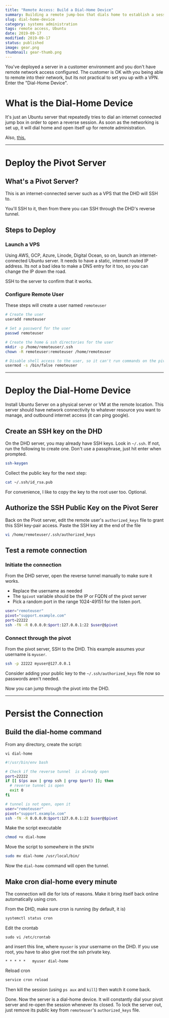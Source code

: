 ```yaml
---
title: "Remote Access: Build a Dial-Home Device"
summary: Building a remote jump-box that dials home to establish a session
slug: dial-home-device
category: systems administration
tags: remote access, Ubuntu
date: 2019-09-17
modified: 2019-09-17
status: published
image: gear.png
thumbnail: gear-thumb.png
---
```



You've deployed a server in a customer environment and you don't have remote
network access configured. The customer is OK with you being able to remote
into their network, but its not practical to set you up with a VPN. Enter the
"Dial-Home Device".

# What is the Dial-Home Device
It's just an Ubuntu server that repeatedly tries to dial an internet connected
jump box in order to open a reverse session. As soon as the networking is set
up, it will dial home and open itself up for remote administration.

Also, [this.](https://stargate.fandom.com/wiki/Dial_Home_Device)

---


# Deploy the Pivot Server

## What's a Pivot Server?
This is an internet-connected server such as a VPS that the DHD will SSH to.

You'll SSH to it, then from there you can SSH through the DHD's reverse tunnel.


## Steps to Deploy

### Launch a VPS
Using AWS, GCP, Azure, Linode, Digital Ocean, so on, launch an
internet-connected Ubuntu server. It needs to have a static, internet routed IP
address. Its not a bad idea to make a DNS entry for it too, so you can change
the IP down the road.

SSH to the server to confirm that it works.

### Configure Remote User
These steps will create a user named `remoteuser`

```bash
# Create the user
useradd remoteuser

# Set a password for the user
passwd remoteuser

# Create the home & ssh directories for the user
mkdir -p /home/remoteuser/.ssh
chown -R remoteuser:remoteuser /home/remoteuser

# Disable shell access to the user, so it can't run commands on the pivot
usermod -s /bin/false remoteuser
```


---


# Deploy the Dial-Home Device

Install Ubuntu Server on a physical server or VM at the remote location. This
server should have network connectivity to whatever resource you want to
manage, and outbound internet access (it can ping google).


## Create an SSH key on the DHD
On the DHD server, you may already have SSH keys. Look in `~/.ssh`. If not,
run the following to create one. Don't use a passphrase, just hit enter when
prompted.

```bash
ssh-keygen
```

Collect the public key for the next step:

```bash
cat ~/.ssh/id_rsa.pub
```

For convenience, I like to copy the key to the root user too. Optional.


## Authorize the SSH Public Key on the Pivot Serer

Back on the Pivot server, edit the remote user's `authorized_keys` file to
grant this SSH key-pair access. Paste the SSH key at the end of the file

```bash
vi /home/remoteuser/.ssh/authorized_keys
```


## Test a remote connection

### Initiate the connection
From the DHD server, open the reverse tunnel manually to make sure it works.

- Replace the username as needed
- The `$pivot` variable should be the IP or FQDN of the pivot server
- Pick a random port in the range 1024-49151 for the listen port.


```bash
user="remoteuser"
pivot="support.example.com"
port=22222
ssh -fN -R 0.0.0.0:$port:127.0.0.1:22 $user@$pivot
```

### Connect through the pivot

From the pivot server, SSH to the DHD. This example assumes your username
is `myuser`.

```bash
ssh -p 22222 myuser@127.0.0.1
```

Consider adding your public key to the `~/.ssh/authorized_keys` file now so
passwords aren't needed.

Now you can jump through the pivot into the DHD.


---


# Persist the Connection

## Build the dial-home command

From any directory, create the script:

`vi dial-home`

```bash
#!/usr/bin/env bash

# Check if the reverse tunnel  is already open
port=22222
if [[ $(ps aux | grep ssh | grep $port) ]]; then
  # reverse tunnel is open
  exit 0
fi

# tunnel is not open, open it
user="remoteuser"
pivot="support.example.com"
ssh -fN -R 0.0.0.0:$port:127.0.0.1:22 $user@$pivot
```

Make the script executable
```bash
chmod +x dial-home
```

Move the script to somewhere in the `$PATH`

```bash
sudo mv dial-home /usr/local/bin/
```

Now the `dial-home` command will open the tunnel.


## Make cron dial-home every minute


The connection will die for lots of reasons. Make it bring itself back online
automatically using cron.

From the DHD, make sure cron is running (by default, it is)

```bash
systemctl status cron
```

Edit the crontab

`sudo vi /etc/crontab`

and insert this line, where `myuser` is your username on the DHD.
If you use root, you have to also give root the ssh private key.

```text
* * * * *   myuser dial-home
```

Reload cron

```bash
service cron reload
```

Then kill the session (using `ps aux` and `kill`) then watch it come back.

Done. Now the server is a dial-home device. It will constantly dial your pivot
server and re-open the session whenever its closed. To lock the server out,
just remove its public key from `remoteuser`'s `authorized_keys` file.
